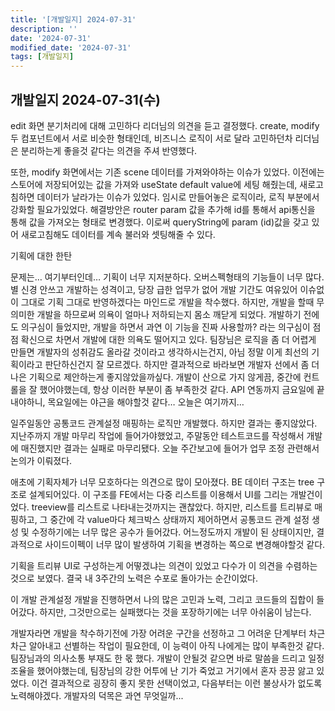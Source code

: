 ```yaml
---
title: '[개발일지] 2024-07-31'
description: ''
date: '2024-07-31'
modified_date: '2024-07-31'
tags: [개발일지]
---
```


## 개발일지 2024-07-31(수)

edit 화면 분기처리에 대해 고민하다 리더님의 의견을 듣고 결정했다. create, modify 두 컴포넌트에서 서로 비슷한 형태인데, 비즈니스 로직이 서로 달라 고민하던차 리더님은 분리하는게 좋을것 같다는 의견을 주셔 반영했다.

또한, modify 화면에서는 기존 scene 데이터를 가져와야하는 이슈가 있었다. 이전에는 스토어에 저장되어있는 값을 가져와 useState default value에 세팅 해줬는데, 새로고침하면 데이터가 날라가는 이슈가 있었다. 임시로 만들어놓은 로직이라, 로직 부분에서 강화할 필요가있었다. 해결방안은 router param 값을 추가해 id를 통해서 api통신을 통해 값을 가져오는 형태로 변경했다. 이로써 queryString에 param (id)값을 갖고 있어 새로고침해도 데이터를 계속 불러와 셋팅해줄 수 있다.

기획에 대한 한탄

문제는… 여기부터인데… 기획이 너무 지저분하다. 오버스펙형태의 기능들이 너무 많다. 별 신경 안쓰고 개발하는 성격이고, 당장 급한 업무가 없어 개발 기간도 여유있어 이슈없이 그대로 기획 그대로 반영하겠다는 마인드로 개발을 착수했다. 하지만, 개발을 할때 무의미한 개발을 하므로써 의욕이 얼마나 저하되는지 몸소 깨닫게 되었다. 개발하기 전에도 의구심이 들었지만, 개발을 하면서 과연 이 기능을 진짜 사용할까? 라는 의구심이 점점 확신으로 차면서 개발에 대한 의욕도 떨어지고 있다. 팀장님은 로직을 좀 더 어렵게 만들면 개발자의 성취감도 올라갈 것이라고 생각하시는건지, 아님 정말 이게 최선의 기획이라고 판단하신건지 잘 모르겠다. 하지만 결과적으로 바라보면 개발자 선에서 좀 더 나은 기획으로 제안하는게 좋지않았을까싶다. 개발이 산으로 가지 않게끔, 중간에 컨트롤을 잘 했어야했는데, 항상 이러한 부분이 좀 부족한것 같다. API 연동까지 금요일에 끝내야하니, 목요일에는 야근을 해야할것 같다… 오늘은 여기까지…


일주일동안 공통코드 관계설정 매핑하는 로직만 개발했다. 하지만 결과는 좋지않았다. 지난주까지 개발 마무리 작업에 들어가야했었고, 주말동안 테스트코드를 작성해서 개발에 매진했지만 결과는 실패로 마무리됐다. 오늘 주간보고에 들어가 업무 조정 관련해서 논의가 이뤄졌다.

애초에 기획자체가 너무 모호하다는 의견으로 많이 모아졌다. BE 데이터 구조는 tree 구조로 설계되어있다. 이 구조를 FE에서는 다중 리스트를 이용해서 UI를 그리는 개발건이었다. treeview를 리스트로 나타내는것까지는 괜찮았다. 하지만, 리스트를 트리뷰로 매핑하고, 그 중간에 각 value마다 체크박스 상태까지 제어하면서 공통코드 관계 설정 생성 및 수정하기에는 너무 많은 공수가 들어갔다. 어느정도까지 개발이 된 상태이지만, 결과적으로 사이드이펙이 너무 많이 발생하여 기획을 변경하는 쪽으로 변경해야할것 같다.

기획을 트리뷰 UI로 구성하는게 어떻겠냐는 의견이 있었고 다수가 이 의견을 수렴하는것으로 보였다. 결국 내 3주간의 노력은 수포로 돌아가는 순간이었다.

이 개발 관계설정 개발을 진행하면서 나의 많은 고민과 노력, 그리고 코드들의 집합이 들어갔다. 하지만, 그것만으로는 실패했다는 것을 포장하기에는 너무 아쉬움이 남는다.

개발자라면 개발을 착수하기전에 가장 어려운 구간을 선정하고 그 어려운 단계부터 차근차근 알아내고 선별하는 작업이 필요한데, 이 능력이 아직 나에게는 많이 부족한것 같다. 팀장님과의 의사소통 부재도 한 몫 했다. 개발이 안될것 같으면 바로 말씀을 드리고 일정 조율을 했어야했는데, 팀장님의 강한 어투에 난 기가 죽었고 거기에서 혼자 끙끙 앓고 있었다. 이건 결과적으로 굉장히 좋지 못한 선택이었고, 다음부터는 이런 불상사가 없도록 노력해야겠다. 개발자의 덕목은 과연 무엇일까...
